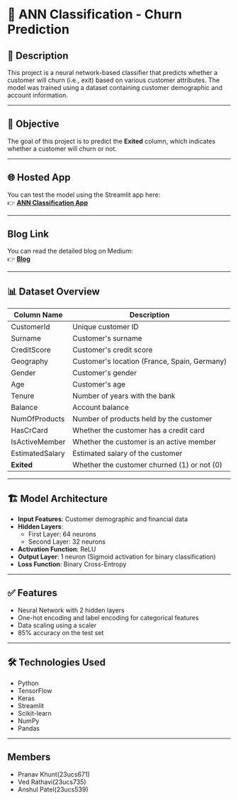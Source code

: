 # 🚀 ANN Classification - Churn Prediction

## 📖 Description
This project is a neural network-based classifier that predicts whether a customer will churn (i.e., exit) based on various customer attributes. The model was trained using a dataset containing customer demographic and account information.

---

## 🎯 Objective
The goal of this project is to predict the **Exited** column, which indicates whether a customer will churn or not.

---

## 🌐 Hosted App
You can test the model using the Streamlit app here:  
👉 [**ANN Classification App**]([https://ann-classification-dacafmrvgmrmvtbpqwfses.streamlit.app/](https://customer-churn-prediction-ann-2nqmacs43asrdsts6owfh4.streamlit.app/))

---

## Blog Link
You can read the detailed blog on Medium:                                                  
👉 [**Blog**]([https://medium.com/@pranavkhunt6905/predicting-customer-churn-with-artificial-neural-networks-727b5fc1483a])

---

## 📊 Dataset Overview
| Column Name | Description |
|------------|-------------|
| CustomerId | Unique customer ID |
| Surname | Customer's surname |
| CreditScore | Customer's credit score |
| Geography | Customer's location (France, Spain, Germany) |
| Gender | Customer's gender |
| Age | Customer's age |
| Tenure | Number of years with the bank |
| Balance | Account balance |
| NumOfProducts | Number of products held by the customer |
| HasCrCard | Whether the customer has a credit card |
| IsActiveMember | Whether the customer is an active member |
| EstimatedSalary | Estimated salary of the customer |
| **Exited** | Whether the customer churned (1) or not (0) |

---

## 🏗️ Model Architecture
- **Input Features**: Customer demographic and financial data  
- **Hidden Layers**:  
   - First Layer: 64 neurons  
   - Second Layer: 32 neurons  
- **Activation Function**: ReLU  
- **Output Layer**: 1 neuron (Sigmoid activation for binary classification)  
- **Loss Function**: Binary Cross-Entropy  

---

## ✅ Features
- Neural Network with 2 hidden layers  
- One-hot encoding and label encoding for categorical features  
- Data scaling using a scaler  
- 85% accuracy on the test set  

---
## 🛠️ Technologies Used
- Python
- TensorFlow
- Keras
- Streamlit
- Scikit-learn
- NumPy
- Pandas

---
## Members
- Pranav Khunt(23ucs671)
- Ved Rathavi(23ucs735)
- Anshul Patel(23ucs539)

